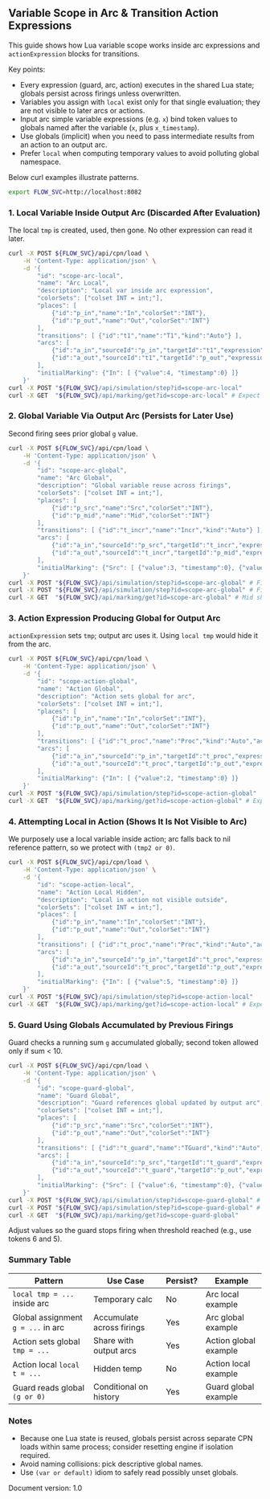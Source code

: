 ## Variable Scope in Arc & Transition Action Expressions

This guide shows how Lua variable scope works inside arc expressions and `actionExpression` blocks for transitions.

Key points:
- Every expression (guard, arc, action) executes in the shared Lua state; globals persist across firings unless overwritten.
- Variables you assign with `local` exist only for that single evaluation; they are not visible to later arcs or actions.
- Input arc simple variable expressions (e.g. `x`) bind token values to globals named after the variable (`x`, plus `x_timestamp`).
- Use globals (implicit) when you need to pass intermediate results from an action to an output arc.
- Prefer `local` when computing temporary values to avoid polluting global namespace.

Below curl examples illustrate patterns.

```sh
export FLOW_SVC=http://localhost:8082
```

### 1. Local Variable Inside Output Arc (Discarded After Evaluation)
The local `tmp` is created, used, then gone. No other expression can read it later.
```sh
curl -X POST ${FLOW_SVC}/api/cpn/load \
	-H 'Content-Type: application/json' \
	-d '{
		"id": "scope-arc-local",
		"name": "Arc Local",
		"description": "Local var inside arc expression",
		"colorSets": ["colset INT = int;"],
		"places": [
			{"id":"p_in","name":"In","colorSet":"INT"},
			{"id":"p_out","name":"Out","colorSet":"INT"}
		],
		"transitions": [ {"id":"t1","name":"T1","kind":"Auto"} ],
		"arcs": [
			{"id":"a_in","sourceId":"p_in","targetId":"t1","expression":"x","direction":"IN"},
			{"id":"a_out","sourceId":"t1","targetId":"p_out","expression":"local tmp = x * 5; tmp + 2","direction":"OUT"}
		],
		"initialMarking": {"In": [ {"value":4, "timestamp":0} ]}
	}'
curl -X POST "${FLOW_SVC}/api/simulation/step?id=scope-arc-local"
curl -X GET  "${FLOW_SVC}/api/marking/get?id=scope-arc-local" # Expect Out value 22
```

### 2. Global Variable Via Output Arc (Persists for Later Use)
Second firing sees prior global `g` value.
```sh
curl -X POST ${FLOW_SVC}/api/cpn/load \
	-H 'Content-Type: application/json' \
	-d '{
		"id": "scope-arc-global",
		"name": "Arc Global",
		"description": "Global variable reuse across firings",
		"colorSets": ["colset INT = int;"],
		"places": [
			{"id":"p_src","name":"Src","colorSet":"INT"},
			{"id":"p_mid","name":"Mid","colorSet":"INT"}
		],
		"transitions": [ {"id":"t_incr","name":"Incr","kind":"Auto"} ],
		"arcs": [
			{"id":"a_in","sourceId":"p_src","targetId":"t_incr","expression":"x","direction":"IN"},
			{"id":"a_out","sourceId":"t_incr","targetId":"p_mid","expression":"g = (g or 0) + x; g","direction":"OUT"}
		],
		"initialMarking": {"Src": [ {"value":3, "timestamp":0}, {"value":4, "timestamp":0} ]}
	}'
curl -X POST "${FLOW_SVC}/api/simulation/step?id=scope-arc-global" # Fires first token: g=3
curl -X POST "${FLOW_SVC}/api/simulation/step?id=scope-arc-global" # Fires second token: g=7
curl -X GET  "${FLOW_SVC}/api/marking/get?id=scope-arc-global" # Mid should have tokens [3,7]
```

### 3. Action Expression Producing Global for Output Arc
`actionExpression` sets `tmp`; output arc uses it. Using `local tmp` would hide it from the arc.
```sh
curl -X POST ${FLOW_SVC}/api/cpn/load \
	-H 'Content-Type: application/json' \
	-d '{
		"id": "scope-action-global",
		"name": "Action Global",
		"description": "Action sets global for arc",
		"colorSets": ["colset INT = int;"],
		"places": [
			{"id":"p_in","name":"In","colorSet":"INT"},
			{"id":"p_out","name":"Out","colorSet":"INT"}
		],
		"transitions": [ {"id":"t_proc","name":"Proc","kind":"Auto","actionExpression":"tmp = x * 10"} ],
		"arcs": [
			{"id":"a_in","sourceId":"p_in","targetId":"t_proc","expression":"x","direction":"IN"},
			{"id":"a_out","sourceId":"t_proc","targetId":"p_out","expression":"tmp + 1","direction":"OUT"}
		],
		"initialMarking": {"In": [ {"value":2, "timestamp":0} ]}
	}'
curl -X POST "${FLOW_SVC}/api/simulation/step?id=scope-action-global"
curl -X GET  "${FLOW_SVC}/api/marking/get?id=scope-action-global" # Expect Out value 21
```

### 4. Attempting Local in Action (Shows It Is Not Visible to Arc)
We purposely use a local variable inside action; arc falls back to nil reference pattern, so we protect with `(tmp2 or 0)`.
```sh
curl -X POST ${FLOW_SVC}/api/cpn/load \
	-H 'Content-Type: application/json' \
	-d '{
		"id": "scope-action-local",
		"name": "Action Local Hidden",
		"description": "Local in action not visible outside",
		"colorSets": ["colset INT = int;"],
		"places": [
			{"id":"p_in","name":"In","colorSet":"INT"},
			{"id":"p_out","name":"Out","colorSet":"INT"}
		],
		"transitions": [ {"id":"t_proc","name":"Proc","kind":"Auto","actionExpression":"local tmp2 = x * 3"} ],
		"arcs": [
			{"id":"a_in","sourceId":"p_in","targetId":"t_proc","expression":"x","direction":"IN"},
			{"id":"a_out","sourceId":"t_proc","targetId":"p_out","expression":"(tmp2 or -1)","direction":"OUT"}
		],
		"initialMarking": {"In": [ {"value":5, "timestamp":0} ]}
	}'
curl -X POST "${FLOW_SVC}/api/simulation/step?id=scope-action-local"
curl -X GET  "${FLOW_SVC}/api/marking/get?id=scope-action-local" # Expect Out value -1 because tmp2 is local
```

### 5. Guard Using Globals Accumulated by Previous Firings
Guard checks a running sum `g` accumulated globally; second token allowed only if sum < 10.
```sh
curl -X POST ${FLOW_SVC}/api/cpn/load \
	-H 'Content-Type: application/json' \
	-d '{
		"id": "scope-guard-global",
		"name": "Guard Global",
		"description": "Guard references global updated by output arc",
		"colorSets": ["colset INT = int;"],
		"places": [
			{"id":"p_src","name":"Src","colorSet":"INT"},
			{"id":"p_out","name":"Out","colorSet":"INT"}
		],
		"transitions": [ {"id":"t_guard","name":"TGuard","kind":"Auto","guardExpression":"(g or 0) < 10","variables":[]} ],
		"arcs": [
			{"id":"a_in","sourceId":"p_src","targetId":"t_guard","expression":"x","direction":"IN"},
			{"id":"a_out","sourceId":"t_guard","targetId":"p_out","expression":"g = (g or 0) + x; g","direction":"OUT"}
		],
		"initialMarking": {"Src": [ {"value":6, "timestamp":0}, {"value":7, "timestamp":0} ]}
	}'
curl -X POST "${FLOW_SVC}/api/simulation/step?id=scope-guard-global" # Fires first (g=6)
curl -X POST "${FLOW_SVC}/api/simulation/step?id=scope-guard-global" # Second blocked (g=6 >=10? false so still fires? adjust values)
curl -X GET  "${FLOW_SVC}/api/marking/get?id=scope-guard-global"
```
Adjust values so the guard stops firing when threshold reached (e.g., use tokens 6 and 5).

### Summary Table
| Pattern | Use Case | Persist? | Example |
|---------|----------|----------|---------|
| `local tmp = ...` inside arc | Temporary calc | No | Arc local example |
| Global assignment `g = ...` in arc | Accumulate across firings | Yes | Arc global example |
| Action sets global `tmp = ...` | Share with output arcs | Yes | Action global example |
| Action local `local t = ...` | Hidden temp | No | Action local example |
| Guard reads global `(g or 0)` | Conditional on history | Yes | Guard global example |

### Notes
- Because one Lua state is reused, globals persist across separate CPN loads within same process; consider resetting engine if isolation required.
- Avoid naming collisions: pick descriptive global names.
- Use `(var or default)` idiom to safely read possibly unset globals.

Document version: 1.0
